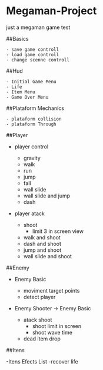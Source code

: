 # Megaman-Project

just a megaman game test

##Basics

	- save game controll
	- load game controll
	- change scenne controll

##Hud

	- Initial Game Menu
	- Life
	- Item Menu
	- Game Over Menu

##Plataform Mechanics

	- plataform collision
	- plataform Through

##Player

- player control 
	- gravity
	- walk
	- run
	- jump
	- fall
	- wall slide
	- wall slide and jump
	- dash

- player atack
	- shoot
		- limit 3 in screen view
	- walk and shoot
	- dash and shoot
	- jump and shoot
	- wall slide and shoot

##Enemy

- Enemy Basic
	- moviment target points
	- detect player

- Enemy Shooter -> Enemy Basic
	- atack shoot
		- shoot limit in screen
		- shoot wave time
	- dead item drop

##Itens

-Itens Efects List
	-recover life




